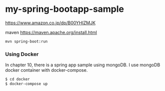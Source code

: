 # my-spring-bootapp-sample

https://www.amazon.co.jp/dp/B00YHIZMJK

maven
https://maven.apache.org/install.html

```sh
mvn spring-boot:run
```

### Using Docker

In chapter 10, there is a spring app sample using mongoDB. I use mongoDB docker container with docker-compose.

```sh
$ cd docker
$ docker-compose up
```
